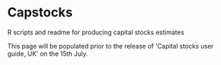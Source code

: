 # Capstocks
R scripts and readme for producing capital stocks estimates

This page will be populated prior to the release of 'Capital stocks user guide, UK' on the 15th July.
